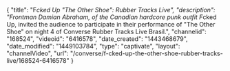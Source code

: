 {
    "title": "F*cked Up \"The Other Shoe\": Rubber Tracks Live",
    "description": "Frontman Damian Abraham, of the Canadian hardcore punk outfit F*cked Up, invited the audience to participate in their performance of \"The Other Shoe\" on night 4 of Converse Rubber Tracks Live Brasil.",
    "channelid": "168524",
    "videoid": "6416578",
    "date_created": "1443468679",
    "date_modified": "1449103784",
    "type": "captivate",
    "layout": "channelVideo",
    "url": "\/converse\/f-cked-up-the-other-shoe-rubber-tracks-live\/168524-6416578"
}